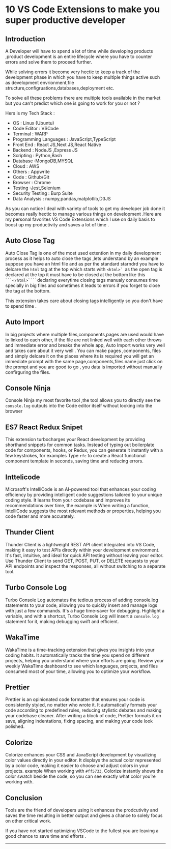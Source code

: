 # 10 VS Code Extensions to make you super productive developer

## Introduction

A Developer will have to spend a lot of time while developing products ,product development is an entire lifecycle where you have to counter errors and solve them to proceed further.

While solving errors it become very hectic to keep a track of the development phase in which you have to keep multiple things active such as development envrionment,file structure,configruations,databases,deployment etc.

To solve all these problems there are multiple tools available in the market but you can't predict which one is going to work for you or not ?

Hers is my Tech Stack :

* OS : Linux (Ubuntu)
* Code Editor : VSCode
* Terminal : WARP
* Programming Languages : JavaScript,TypeScript
* Front End : React JS,Next JS,React Native
* Backend :  NodeJS ,Express JS
* Scripting : Python,Bash
* Database :MongoDB,MYSQL
* Cloud : AWS
* Others : Appwrite
* Code : Github/Git
* Browser : Chrome
* Testing :Jest,Selenium
* Security Testing : Burp Suite
* Data Analysis : numpy,pandas,matplotlib,D3JS

As you can notice I deal with variety of tools to get my developer job done it becomes really hectic to manage various things on development .Here are my personal favorites VS Code Extensions which I use on daily basis to boost up my productivity and saves a lot of time .

## Auto Close Tag

Auto Close Tag is one of the most used extention in my daily development process as it helps to auto close the tags ,lets understand by an example suppose you have an html file and as per the standard starndrd you have to delcare the ``html`` tag at the top which starts with ``<html>` ``as the open tag is declared at the top it must have to be closed at the bottom like this `` ```</html>```` ``declaring everytime closing tags manualy consumes time specially in big files and sometimes it leads to errors if you forget to close the tag at the bottom.

This extension takes care about closing tags intelligently so you don't have to spend time .

## Auto Import

In big projects where multiple files,components,pages are used would have to linked to each other, if the file are not linked well with each other throws and immediate error and breaks the whole app, Auto Import works very well and takes care about it very well .
You can make pages ,components, files and simply delcare it on the places where its is required you will get an immediate prompt with the same page,components,files name just click on the prompt and you are good to go , you data is imported without manually confirguring the files.

## Console Ninja

Console Ninja my most favorite tool ,the tool allows you to directly see the ``console.log`` outputs into the Code editor itself without looking into the browser

## ES7 React Redux Snipet

This extension turbocharges your React development by providing shorthand snippets for common tasks. Instead of typing out boilerplate code for components, hooks, or Redux, you can generate it instantly with a few keystrokes, for examples Type `rfc` to create a React functional component template in seconds, saving time and reducing errors.

## Inttelicode

Microsoft's IntelliCode is an AI-powered tool that enhances your coding efficiency by providing intelligent code suggestions tailored to your unique coding style. It learns from your codebase and improves its recommendations over time, the example is  When writing a function, IntelliCode suggests the most relevant methods or properties, helping you code faster and more accurately.

## Thunder Client

Thunder Client is a lightweight REST API client integrated into VS Code, making it easy to test APIs directly within your development environment. It's fast, intuitive, and ideal for quick API testing without leaving your editor. Use Thunder Client to send GET, POST, PUT, or DELETE requests to your API endpoints and inspect the responses, all without switching to a separate tool.

## Turbo Console Log

Turbo Console Log automates the tedious process of adding console.log statements to your code, allowing you to quickly insert and manage logs with just a few commands. It's a huge time-saver for debugging.  Highlight a variable, and with a shortcut, Turbo Console Log will insert a `console.log` statement for it, making debugging swift and efficient.

## WakaTime

WakaTime is a time-tracking extension that gives you insights into your coding habits. It automatically tracks the time you spend on different projects, helping you understand where your efforts are going. Review your weekly WakaTime dashboard to see which languages, projects, and files consumed most of your time, allowing you to optimize your workflow.

## Prettier

Prettier is an opinionated code formatter that ensures your code is consistently styled, no matter who wrote it. It automatically formats your code according to predefined rules, reducing stylistic debates and making your codebase cleaner. After writing a block of code, Prettier formats it on save, aligning indentations, fixing spacing, and making your code look polished.

## Colorize

Colorize enhances your CSS and JavaScript development by visualizing color values directly in your editor. It displays the actual color represented by a color code, making it easier to choose and adjust colors in your projects. example When working with `#ff5733`, Colorize instantly shows the color swatch beside the code, so you can see exactly what color you’re working with.

## Conclusion

Tools are the friend of developers using it enhances the prodcutivity and saves the time resulting in better output and gives a chance to solely focus on other critical work.

If you have not started optimizing VSCode to the fullest you are leaving a good chance to save time and efforts .


--------------
